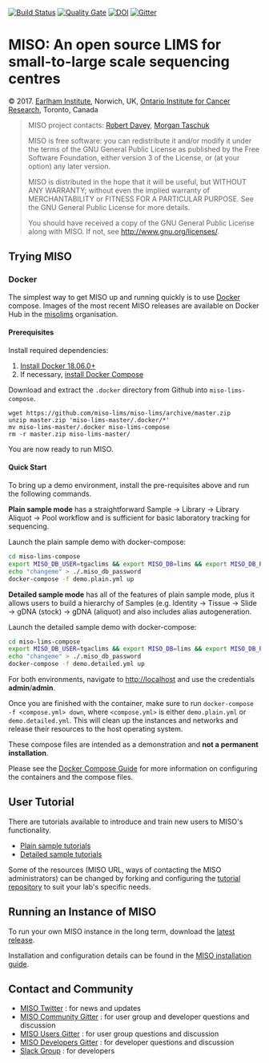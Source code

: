 [![Build Status](https://travis-ci.org/miso-lims/miso-lims.svg?branch=develop)](https://travis-ci.org/miso-lims/miso-lims) [![Quality Gate](https://sonarcloud.io/api/project_badges/measure?project=uk.ac.bbsrc.tgac.miso:miso&metric=alert_status)](https://sonarcloud.io/dashboard?id=uk.ac.bbsrc.tgac.miso:miso) [![DOI](https://zenodo.org/badge/4726428.svg)](https://zenodo.org/badge/latestdoi/4726428) [![Gitter](https://badges.gitter.im/miso-lims/community.svg)](https://gitter.im/miso-lims/community?utm_source=badge&utm_medium=badge&utm_campaign=pr-badge)


# MISO: An open source LIMS for small-to-large scale sequencing centres

&copy; 2017. [Earlham Institute](http://earlham.ac.uk/), Norwich, UK, [Ontario Institute for Cancer Research](http://oicr.on.ca), Toronto, Canada

> MISO project contacts: [Robert Davey](robert.davey@earlham.ac.uk), [Morgan Taschuk](morgan.taschuk@oicr.on.ca)
>
> MISO is free software: you can redistribute it and/or modify
> it under the terms of the GNU General Public License as published by
> the Free Software Foundation, either version 3 of the License, or
> (at your option) any later version.
>
> MISO is distributed in the hope that it will be useful,
> but WITHOUT ANY WARRANTY; without even the implied warranty of
> MERCHANTABILITY or FITNESS FOR A PARTICULAR PURPOSE.  See the
> GNU General Public License for more details.
>
> You should have received a copy of the GNU General Public License
> along with MISO.  If not, see <http://www.gnu.org/licenses/>.


## Trying MISO

### Docker

The simplest way to get MISO up and running quickly is to use
[Docker](https://www.docker.com/) compose. Images of the most recent MISO releases are
available on Docker Hub in
the [misolims](https://hub.docker.com/r/misolims/) organisation.

#### Prerequisites

Install required dependencies:

1. [Install Docker 18.06.0+](https://docs.docker.com/install/)
1. If necessary, [install Docker Compose](https://docs.docker.com/compose/install/)


Download and extract the `.docker` directory from Github into `miso-lims-compose`.

```
wget https://github.com/miso-lims/miso-lims/archive/master.zip
unzip master.zip 'miso-lims-master/.docker/*'
mv miso-lims-master/.docker miso-lims-compose
rm -r master.zip miso-lims-master/
```

You are now ready to run MISO.

#### Quick Start

To bring up a demo environment, install the pre-requisites above and run the
following commands.

**Plain sample mode** has a straightforward Sample -> Library -> Library Aliquot ->
Pool workflow and is sufficient for basic laboratory tracking for sequencing.

Launch the plain sample demo with docker-compose:
``` bash
cd miso-lims-compose
export MISO_DB_USER=tgaclims && export MISO_DB=lims && export MISO_DB_PASSWORD_FILE=./.miso_db_password && export MISO_TAG=latest
echo "changeme" > ./.miso_db_password
docker-compose -f demo.plain.yml up
```

**Detailed sample mode** has all of the features of plain sample mode, plus it
allows users to build a hierarchy of Samples (e.g. Identity -> Tissue -> Slide
-> gDNA (stock) -> gDNA (aliquot) and also includes alias autogeneration.

Launch the detailed sample demo with docker-compose:

```bash
cd miso-lims-compose
export MISO_DB_USER=tgaclims && export MISO_DB=lims && export MISO_DB_PASSWORD_FILE=./.miso_db_password && MISO_TAG=latest
echo "changeme" > ./.miso_db_password
docker-compose -f demo.detailed.yml up
```

For both environments, navigate to [http://localhost](http://localhost)
and use the credentials **admin**/**admin**.

Once you are finished with the container, make sure to run
`docker-compose -f <compose.yml> down`, where `<compose.yml>` is either
`demo.plain.yml` or `demo.detailed.yml`. This will clean up the instances and
networks and release their resources to the host operating system.


These compose files are intended as a demonstration and __not a permanent installation__.

Please see the [Docker Compose Guide](http://miso-lims.github.io/miso-lims/adm/compose-installation-guide) for more information on configuring the containers and the compose files.


## User Tutorial

There are tutorials available to introduce and train new users to MISO's functionality.  
* [Plain sample tutorials](https://miso-lims.github.io/walkthroughs/plain-index)
* [Detailed sample tutorials](https://miso-lims.github.io/walkthroughs)

Some of the resources (MISO URL,
ways of contacting the MISO administrators) can be changed by forking and configuring
the [tutorial repository](https://github.com/miso-lims/walkthroughs) to suit your
lab's specific needs.

## Running an Instance of MISO

To run your own MISO instance in the long term, download the
[latest release](https://github.com/miso-lims/miso-lims/releases/latest).

Installation and configuration details can be found in the [MISO installation guide](http://miso-lims.github.io/miso-lims/adm/installation-guide.html).

## Contact and Community

- [MISO Twitter](https://twitter.com/misolims) : for news and updates
- [MISO Community Gitter](https://gitter.im/miso-lims/community) : for user group and developer questions and discussion
- [MISO Users Gitter](https://gitter.im/miso-lims/users) : for user group questions and discussion
- [MISO Developers Gitter](https://gitter.im/miso-lims/developers) : for developer questions and discussion
- [Slack Group](https://miso-lims.slack.com/) : for developers
